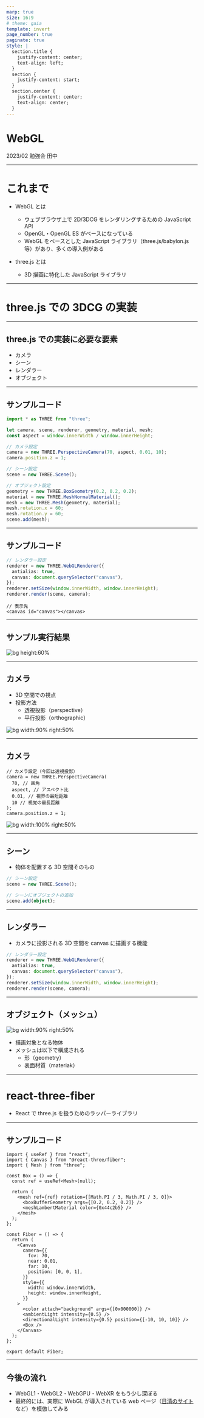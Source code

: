 ```yaml
---
marp: true
size: 16:9
# theme: gaia
template: invert
page_number: true
paginate: true
style: |
  section.title {
    justify-content: center;
    text-align: left;
  }
  section {
    justify-content: start;
  }
  section.center {
    justify-content: center;
    text-align: center;
  }
---
```


<!-- _class: title -->

# WebGL

2023/02 勉強会 田中

---

# これまで

- WebGL とは

  - ウェブブラウザ上で 2D/3DCG をレンダリングするための JavaScript API
  - OpenGL・OpenGL ES がベースになっている
  - WebGL をベースとした JavaScript ライブラリ（three.js/babylon.js 等）があり、多くの導入例がある

- three.js とは
  - 3D 描画に特化した JavaScript ライブラリ

---

<!-- _class: center -->

# three.js での 3DCG の実装

---

## three.js での実装に必要な要素

- カメラ
- シーン
- レンダラー
- オブジェクト

---

## サンプルコード

```ts
import * as THREE from "three";

let camera, scene, renderer, geometry, material, mesh;
const aspect = window.innerWidth / window.innerHeight;

// カメラ設定
camera = new THREE.PerspectiveCamera(70, aspect, 0.01, 10);
camera.position.z = 1;

// シーン設定
scene = new THREE.Scene();

// オブジェクト設定
geometry = new THREE.BoxGeometry(0.2, 0.2, 0.2);
material = new THREE.MeshNormalMaterial();
mesh = new THREE.Mesh(geometry, material);
mesh.rotation.x = 60;
mesh.rotation.y = 60;
scene.add(mesh);
```

---

## サンプルコード

```ts
// レンダラー設定
renderer = new THREE.WebGLRenderer({
  antialias: true,
  canvas: document.querySelector("canvas"),
});
renderer.setSize(window.innerWidth, window.innerHeight);
renderer.render(scene, camera);
```

```tsx
// 表示先
<canvas id="canvas"></canvas>
```

---

## サンプル実行結果

![bg height:60%](../images/threejs_sample1.png)

---

## カメラ

- 3D 空間での視点
- 投影方法
  - 透視投影（perspective）
  - 平行投影（orthographic）

![bg width:90% right:50%](../images/threejs_camera2.jpeg)

<!-- - 以下を指定する必要がある
  - 画角
  - アスペクト比
  - 視界の最短距離
  - 視界の最長距離 -->

<!-- ![bg width:100% right:50%](../images/threejs_camera.png) -->

---

## カメラ

```tsx
// カメラ設定（今回は透視投影）
camera = new THREE.PerspectiveCamera(
  70, // 画角
  aspect, // アスペクト比
  0.01, // 視界の最短距離
  10 // 視覚の最長距離
);
camera.position.z = 1;
```

![bg width:100% right:50%](../images/threejs_camera.png)

---

## シーン

- 物体を配置する 3D 空間そのもの

```ts
// シーン設定
scene = new THREE.Scene();

// シーンにオブジェクトの追加
scene.add(object);
```

---

## レンダラー

- カメラに投影される 3D 空間を canvas に描画する機能

```ts
// レンダラー設定
renderer = new THREE.WebGLRenderer({
  antialias: true,
  canvas: document.querySelector("canvas"),
});
renderer.setSize(window.innerWidth, window.innerHeight);
renderer.render(scene, camera);
```

---

## オブジェクト（メッシュ）

![bg width:90% right:50%](../images/threejs_mesh.png)

- 描画対象となる物体
- メッシュは以下で構成される
  - 形（geometry）
  - 表面材質（materiak）

---

# react-three-fiber

- React で three.js を扱うためのラッパーライブラリ

---

## サンプルコード

```tsx
import { useRef } from "react";
import { Canvas } from "@react-three/fiber";
import { Mesh } from "three";

const Box = () => {
  const ref = useRef<Mesh>(null);

  return (
    <mesh ref={ref} rotation={[Math.PI / 3, Math.PI / 3, 0]}>
      <boxBufferGeometry args={[0.2, 0.2, 0.2]} />
      <meshLambertMaterial color={0x44c2b5} />
    </mesh>
  );
};

const Fiber = () => {
  return (
    <Canvas
      camera={{
        fov: 70,
        near: 0.01,
        far: 10,
        position: [0, 0, 1],
      }}
      style={{
        width: window.innerWidth,
        height: window.innerHeight,
      }}
    >
      <color attach="background" args={[0x000000]} />
      <ambientLight intensity={0.5} />
      <directionalLight intensity={0.5} position={[-10, 10, 10]} />
      <Box />
    </Canvas>
  );
};

export default Fiber;
```

---

## 今後の流れ

- WebGL1・WebGL2・WebGPU・WebXR をもう少し深ぼる
- 最終的には、実際に WebGL が導入されている web ページ（[日清のサイト](https://www.nissin.com/jp/)など）を模倣してみる

